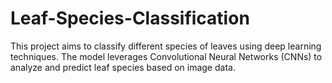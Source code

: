 # Leaf-Species-Classification
This project aims to classify different species of leaves using deep learning techniques. The model leverages Convolutional Neural Networks (CNNs) to analyze and predict leaf species based on image data.
